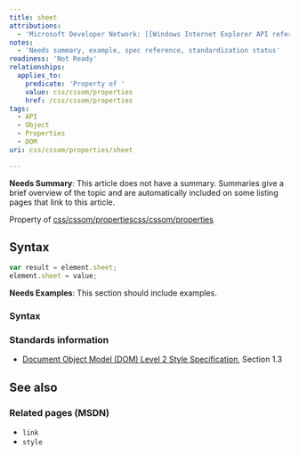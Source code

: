 ```yaml
---
title: sheet
attributions:
  - 'Microsoft Developer Network: [[Windows Internet Explorer API reference](http://msdn.microsoft.com/en-us/library/ie/hh828809%28v=vs.85%29.aspx) Article]'
notes:
  - 'Needs summary, example, spec reference, standardization status'
readiness: 'Not Ready'
relationships:
  applies_to:
    predicate: 'Property of '
    value: css/cssom/properties
    href: /css/cssom/properties
tags:
  - API
  - Object
  - Properties
  - DOM
uri: css/cssom/properties/sheet

---
```

**Needs Summary**: This article does not have a summary. Summaries give a brief overview of the topic and are automatically included on some listing pages that link to this article.

Property of [css/cssom/properties](/css/cssom/properties)[css/cssom/properties](/css/cssom/properties)

## <span>Syntax</span>

``` js
var result = element.sheet;
element.sheet = value;
```

**Needs Examples**: This section should include examples.

### <span>Syntax</span>

### <span>Standards information</span>

-   [Document Object Model (DOM) Level 2 Style Specification](http://go.microsoft.com/fwlink/p/?linkid=203741), Section 1.3

## <span>See also</span>

### <span>Related pages (MSDN)</span>

-   `link`
-   `style`
